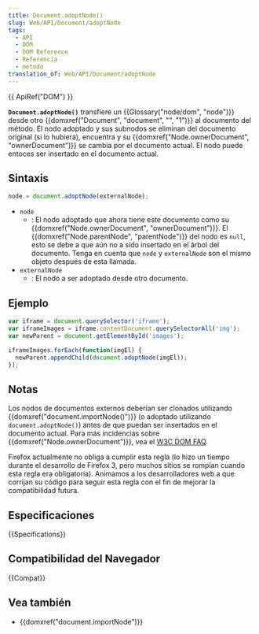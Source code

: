 ```yaml
---
title: Document.adoptNode()
slug: Web/API/Document/adoptNode
tags:
  - API
  - DOM
  - DOM Reference
  - Referencia
  - metodo
translation_of: Web/API/Document/adoptNode
---
```

{{ ApiRef("DOM") }}

**`Document.adoptNode()`** transfiere un {{Glossary("node/dom", "node")}} desde otro {{domxref("Document", "document", "", "1")}} al documento del método. El nodo adoptado y sus subnodos se eliminan del documento original (si lo hubiera), encuentra y su {{domxref("Node.ownerDocument", "ownerDocument")}} se cambia por el documento actual. El nodo puede entoces ser insertado en el documento actual.

## Sintaxis

```js
node = document.adoptNode(externalNode);
```

- `node`
  - : El nodo adoptado que ahora tiene este documento como su {{domxref("Node.ownerDocument", "ownerDocument")}}. El {{domxref("Node.parentNode", "parentNode")}} del nodo es `null`, esto se debe a que aún no a sido insertado en el árbol del documento. Tenga en cuenta que `node` y `externalNode` son el mismo objeto después de esta llamada.
- `externalNode`
  - : El nodo a ser adoptado desde otro documento.

## Ejemplo

```js
var iframe = document.querySelector('iframe');
var iframeImages = iframe.contentDocument.querySelectorAll('img');
var newParent = document.getElementById('images');

iframeImages.forEach(function(imgEl) {
  newParent.appendChild(document.adoptNode(imgEl));
});
```

## Notas

Los nodos de documentos externos deberían ser clonados utilizando {{domxref("document.importNode()")}} (o adoptado utilizando `document.adoptNode()`) antes de que puedan ser insertados en el documento actual. Para más incidencias sobre {{domxref("Node.ownerDocument")}}, vea el [W3C DOM FAQ](https://www.w3.org/DOM/faq.html#ownerdoc).

Firefox actualmente no obliga a cumplir esta regla (lo hizo un tiempo durante el desarrollo de Firefox 3, pero muchos sitios se rompían cuando esta regla era obligatoria). Animamos a los desarrolladores web a que corrijan su código para seguir esta regla con el fin de mejorar la compatibilidad futura.

## Especificaciones

{{Specifications}}

## Compatibilidad del Navegador

{{Compat}}

## Vea también

- {{domxref("document.importNode")}}
